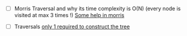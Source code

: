 - [ ] Morris Traversal and why its time complexity is O(N) (every node is visited at max 3 times !)
[Some help in morris](http://disq.us/p/1tu0p5b)

- [ ] Traversals 
    [only 1 required to construct the tree](https://stackoverflow.com/questions/12880718/how-many-traversals-need-to-be-known-to-construct-a-bst/12880809#12880809)